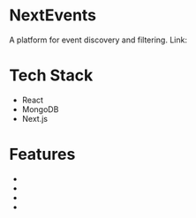 # NextEvents
A platform for event discovery and filtering.
Link:

# Tech Stack
- React
- MongoDB
- Next.js

# Features
- 
- 
- 
- 

## 


